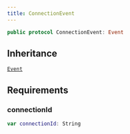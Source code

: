 ```yaml
---
title: ConnectionEvent
---
```


``` swift
public protocol ConnectionEvent: Event 
```

## Inheritance

[`Event`](event.md)

## Requirements

### connectionId

``` swift
var connectionId: String 
```
